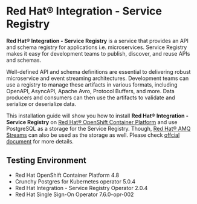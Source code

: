 # Red Hat® Integration - Service Registry

**Red Hat® Integration - Service Registry** is a service that provides an API and schema registry for applications i.e. microservices. Service Registry makes it easy for development teams to publish, discover, and reuse APIs and schemas.

Well-defined API and schema definitions are essential to delivering robust microservice and event streaming architectures. Development teams can use a registry to manage these artifacts in various formats, including OpenAPI, AsyncAPI, Apache Avro, Protocol Buffers, and more. Data producers and consumers can then use the artifacts to validate and serialize or deserialize data.

This installation guide will show you how to install **Red Hat® Integration - Service Registry** on [Red Hat® OpenShift Container Platform](https://www.redhat.com/en/technologies/cloud-computing/openshift/container-platform) and use PostgreSQL as a storage for the Service Registry. Though, [Red Hat® AMQ Streams](https://www.redhat.com/en/resources/amq-streams-datasheet) can also be used as the storage as well. Please check [offcial document](https://access.redhat.com/documentation/en-us/red_hat_integration/2021.q3/html/installing_and_deploying_service_registry_on_openshift/index) for more details.

## Testing Environment

- Red Hat OpenShift Container Platform 4.8
- Crunchy Postgres for Kubernetes operator 5.0.4
- Red Hat Integration - Service Registry Operator 2.0.4
- Red Hat Single Sign-On Operator 7.6.0-opr-002
